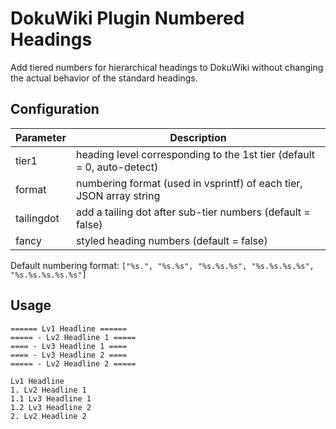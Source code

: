 # DokuWiki Plugin Numbered Headings

Add tiered numbers for hierarchical headings to DokuWiki without changing 
the actual behavior of the standard headings.

## Configuration

| Parameter  | Description                                                             |
| ---------- | ----------------------------------------------------------------------- |
| tier1      | heading level corresponding to the 1st tier (default = 0, auto-detect)  |
| format     | numbering format (used in vsprintf) of each tier, JSON array string     |
| tailingdot | add a tailing dot after sub-tier numbers (default = false)              |
| fancy      | styled heading numbers (default = false)                                |

Default numbering format: `["%s.", "%s.%s", "%s.%s.%s", "%s.%s.%s.%s", "%s.%s.%s.%s.%s"]`

## Usage

    ====== Lv1 Headline ======
    ===== - Lv2 Headline 1 =====
    ==== - Lv3 Headline 1 ====
    ==== - Lv3 Headline 2 ====
    ===== - Lv2 Headline 2 =====

    Lv1 Headline
    1. Lv2 Headline 1
    1.1 Lv3 Headline 1
    1.2 Lv3 Headline 2
    2. Lv2 Headline 2

